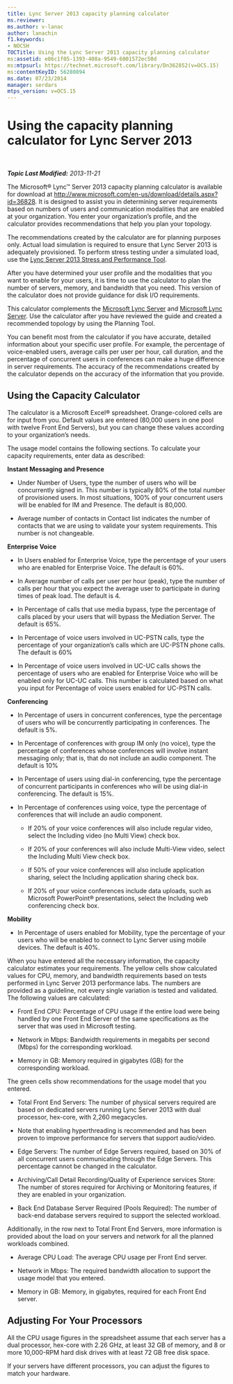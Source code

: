 ```yaml
---
title: Lync Server 2013 capacity planning calculator
ms.reviewer: 
ms.author: v-lanac
author: lanachin
f1.keywords:
- NOCSH
TOCTitle: Using the Lync Server 2013 capacity planning calculator
ms:assetid: e86c1f05-1393-408a-9549-6001572ec50d
ms:mtpsurl: https://technet.microsoft.com/library/Dn362852(v=OCS.15)
ms:contentKeyID: 56280894
ms.date: 07/23/2014
manager: serdars
mtps_version: v=OCS.15
---
```


<div data-xmlns="http://www.w3.org/1999/xhtml">

<div class="topic" data-xmlns="http://www.w3.org/1999/xhtml" data-msxsl="urn:schemas-microsoft-com:xslt" data-cs="http://msdn.microsoft.com/en-us/">

<div data-asp="http://msdn2.microsoft.com/asp">

# Using the capacity planning calculator for Lync Server 2013

</div>

<div id="mainSection">

<div id="mainBody">

<span> </span>

_**Topic Last Modified:** 2013-11-21_

The Microsoft® Lync™ Server 2013 capacity planning calculator is available for download at <http://www.microsoft.com/en-us/download/details.aspx?id=36828>. It is designed to assist you in determining server requirements based on numbers of users and communication modalities that are enabled at your organization. You enter your organization’s profile, and the calculator provides recommendations that help you plan your topology.

The recommendations created by the calculator are for planning purposes only. Actual load simulation is required to ensure that Lync Server 2013 is adequately provisioned. To perform stress testing under a simulated load, use the [Lync Server 2013 Stress and Performance Tool](http://go.microsoft.com/fwlink/?linkid=282724).

After you have determined your user profile and the modalities that you want to enable for your users, it is time to use the calculator to plan the number of servers, memory, and bandwidth that you need. This version of the calculator does not provide guidance for disk I/O requirements.

This calculator complements the [Microsoft Lync Server](http://go.microsoft.com/fwlink/?linkid=282725) and [Microsoft Lync Server](lync-server-2013-planning.md). Use the calculator after you have reviewed the guide and created a recommended topology by using the Planning Tool.

You can benefit most from the calculator if you have accurate, detailed information about your specific user profile. For example, the percentage of voice-enabled users, average calls per user per hour, call duration, and the percentage of concurrent users in conferences can make a huge difference in server requirements. The accuracy of the recommendations created by the calculator depends on the accuracy of the information that you provide.

<div>

## Using the Capacity Calculator

The calculator is a Microsoft Excel® spreadsheet. Orange-colored cells are for input from you. Default values are entered (80,000 users in one pool with twelve Front End Servers), but you can change these values according to your organization’s needs.

The usage model contains the following sections. To calculate your capacity requirements, enter data as described:

**Instant Messaging and Presence**

  - Under Number of Users, type the number of users who will be concurrently signed in. This number is typically 80% of the total number of provisioned users. In most situations, 100% of your concurrent users will be enabled for IM and Presence. The default is 80,000.

  - Average number of contacts in Contact list indicates the number of contacts that we are using to validate your system requirements. This number is not changeable.

**Enterprise Voice**

  - In Users enabled for Enterprise Voice, type the percentage of your users who are enabled for Enterprise Voice. The default is 60%.

  - In Average number of calls per user per hour (peak), type the number of calls per hour that you expect the average user to participate in during times of peak load. The default is 4.

  - In Percentage of calls that use media bypass, type the percentage of calls placed by your users that will bypass the Mediation Server. The default is 65%.

  - In Percentage of voice users involved in UC-PSTN calls, type the percentage of your organization’s calls which are UC-PSTN phone calls. The default is 60%

  - In Percentage of voice users involved in UC-UC calls shows the percentage of users who are enabled for Enterprise Voice who will be enabled only for UC-UC calls. This number is calculated based on what you input for Percentage of voice users enabled for UC-PSTN calls.

**Conferencing**

  - In Percentage of users in concurrent conferences, type the percentage of users who will be concurrently participating in conferences. The default is 5%.

  - In Percentage of conferences with group IM only (no voice), type the percentage of conferences whose conferences will involve instant messaging only; that is, that do not include an audio component. The default is 10%

  - In Percentage of users using dial-in conferencing, type the percentage of concurrent participants in conferences who will be using dial-in conferencing. The default is 15%.

  - In Percentage of conferences using voice, type the percentage of conferences that will include an audio component.
    
      - If 20% of your voice conferences will also include regular video, select the Including video (no Multi View) check box.
    
      - If 20% of your conferences will also include Multi-View video, select the Including Multi View check box.
    
      - If 50% of your voice conferences will also include application sharing, select the Including application sharing check box.
    
      - If 20% of your voice conferences include data uploads, such as Microsoft PowerPoint® presentations, select the Including web conferencing check box.

**Mobility**

  - In Percentage of users enabled for Mobility, type the percentage of your users who will be enabled to connect to Lync Server using mobile devices. The default is 40%.

When you have entered all the necessary information, the capacity calculator estimates your requirements. The yellow cells show calculated values for CPU, memory, and bandwidth requirements based on tests performed in Lync Server 2013 performance labs. The numbers are provided as a guideline, not every single variation is tested and validated. The following values are calculated:

  - Front End CPU: Percentage of CPU usage if the entire load were being handled by one Front End Server of the same specifications as the server that was used in Microsoft testing.

  - Network in Mbps: Bandwidth requirements in megabits per second (Mbps) for the corresponding workload.

  - Memory in GB: Memory required in gigabytes (GB) for the corresponding workload.

The green cells show recommendations for the usage model that you entered.

  - Total Front End Servers: The number of physical servers required are based on dedicated servers running Lync Server 2013 with dual processor, hex-core, with 2,260 megacycles.

  - Note that enabling hyperthreading is recommended and has been proven to improve performance for servers that support audio/video.

  - Edge Servers: The number of Edge Servers required, based on 30% of all concurrent users communicating through the Edge Servers. This percentage cannot be changed in the calculator.

  - Archiving/Call Detail Recording/Quality of Experience services Store: The number of stores required for Archiving or Monitoring features, if they are enabled in your organization.

  - Back End Database Server Required (Pools Required): The number of back-end database servers required to support the selected workload.

Additionally, in the row next to Total Front End Servers, more information is provided about the load on your servers and network for all the planned workloads combined.

  - Average CPU Load: The average CPU usage per Front End server.

  - Network in Mbps: The required bandwidth allocation to support the usage model that you entered.

  - Memory in GB: Memory, in gigabytes, required for each Front End server.

</div>

<div>

## Adjusting For Your Processors

All the CPU usage figures in the spreadsheet assume that each server has a dual processor, hex-core with 2.26 GHz, at least 32 GB of memory, and 8 or more 10,000-RPM hard disk drives with at least 72 GB free disk space.

If your servers have different processors, you can adjust the figures to match your hardware.

</div>

</div>

<span> </span>

</div>

</div>

</div>

